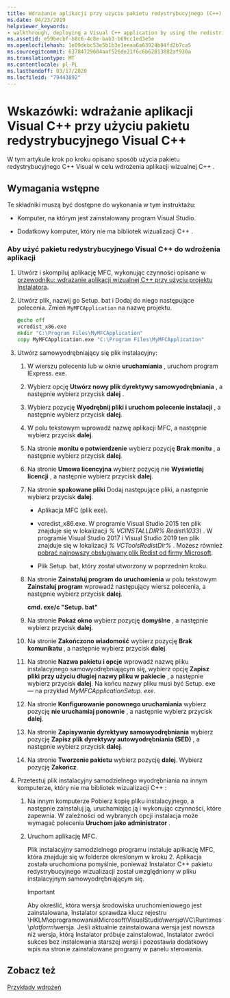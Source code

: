 ```yaml
---
title: Wdrażanie aplikacji przy użyciu pakietu redystrybucyjnego (C++)
ms.date: 04/23/2019
helpviewer_keywords:
- walkthrough, deploying a Visual C++ application by using the redistributable package
ms.assetid: e59becbf-b8c6-4c8e-bab3-b69cc1ed3e5e
ms.openlocfilehash: 1e09debc53e5b1b3e1eeaa6a63924b04fd2b7ca5
ms.sourcegitcommit: 63784729604aaf526de21f6c6b62813882af930a
ms.translationtype: MT
ms.contentlocale: pl-PL
ms.lasthandoff: 03/17/2020
ms.locfileid: "79443892"
---
```

# <a name="walkthrough-deploying-a-visual-c-application-by-using-the-visual-c-redistributable-package"></a>Wskazówki: wdrażanie aplikacji Visual C++ przy użyciu pakietu redystrybucyjnego Visual C++

W tym artykule krok po kroku opisano sposób użycia pakietu redystrybucyjnego C++ Visual w celu wdrożenia aplikacji wizualnej C++ .

## <a name="prerequisites"></a>Wymagania wstępne

Te składniki muszą być dostępne do wykonania w tym instruktażu:

- Komputer, na którym jest zainstalowany program Visual Studio.

- Dodatkowy komputer, który nie ma bibliotek wizualizacji C++ .

### <a name="to-use-the-visual-c-redistributable-package-to-deploy-an-application"></a>Aby użyć pakietu redystrybucyjnego Visual C++ do wdrożenia aplikacji

1.  Utwórz i skompiluj aplikację MFC, wykonując czynności opisane w [przewodniku: wdrażanie aplikacji wizualnej C++ przy użyciu projektu Instalatora](walkthrough-deploying-a-visual-cpp-application-by-using-a-setup-project.md).

1. Utwórz plik, nazwij go Setup. bat i Dodaj do niego następujące polecenia. Zmień `MyMFCApplication` na nazwę projektu.

    ```cmd
    @echo off
    vcredist_x86.exe
    mkdir "C:\Program Files\MyMFCApplication"
    copy MyMFCApplication.exe "C:\Program Files\MyMFCApplication"
    ```

1. Utwórz samowyodrębniający się plik instalacyjny:

   1. W wierszu polecenia lub w oknie **uruchamiania** , uruchom program IExpress. exe.

   1. Wybierz opcję **Utwórz nowy plik dyrektywy samowyodrębniania** , a następnie wybierz przycisk **dalej** .

   1. Wybierz pozycję **Wyodrębnij pliki i uruchom polecenie instalacji** , a następnie wybierz przycisk **dalej**.

   1. W polu tekstowym wprowadź nazwę aplikacji MFC, a następnie wybierz przycisk **dalej**.

   1. Na stronie **monitu o potwierdzenie** wybierz pozycję **Brak monitu** , a następnie wybierz przycisk **dalej**.

   1. Na stronie **Umowa licencyjna** wybierz pozycję nie **Wyświetlaj licencji** , a następnie wybierz przycisk **dalej**.

   1. Na stronie **spakowane pliki** Dodaj następujące pliki, a następnie wybierz przycisk **dalej**.

      - Aplikacja MFC (plik exe).

      - vcredist_x86.exe. W programie Visual Studio 2015 ten plik znajduje się w lokalizacji *% VCINSTALLDIR% Redist\\1033\\* . W programie Visual Studio 2017 i Visual Studio 2019 ten plik znajduje się w lokalizacji *% VCToolsRedistDir%* . Możesz również [pobrać najnowszy obsługiwany plik Redist od firmy Microsoft](https://support.microsoft.com/help/2977003/the-latest-supported-visual-c-downloads).

      - Plik Setup. bat, który został utworzony w poprzednim kroku.

   1. Na stronie **Zainstaluj program do uruchomienia** w polu tekstowym **Zainstaluj program** wprowadź następujący wiersz polecenia, a następnie wybierz przycisk **dalej**.

      **cmd. exe/c "Setup. bat"**

   1. Na stronie **Pokaż okno** wybierz pozycję **domyślne** , a następnie wybierz przycisk **dalej**.

   1. Na stronie **Zakończono wiadomość** wybierz pozycję **Brak komunikatu** , a następnie wybierz przycisk **dalej**.

   1. Na stronie **Nazwa pakietu i opcje** wprowadź nazwę pliku instalacyjnego samowyodrębniającym się, wybierz opcję **Zapisz pliki przy użyciu długiej nazwy pliku w pakiecie** , a następnie wybierz przycisk **dalej**. Na końcu nazwy pliku musi być Setup. exe — na przykład *MyMFCApplicationSetup. exe*.

   1. Na stronie **Konfigurowanie ponownego uruchamiania** wybierz pozycję **nie uruchamiaj ponownie** , a następnie wybierz przycisk **dalej**.

   1. Na stronie **Zapisywanie dyrektywy samowyodrębniania** wybierz pozycję **Zapisz plik dyrektywy autowyodrębniania (SED)** , a następnie wybierz przycisk **dalej**.

   1. Na stronie **Tworzenie pakietu** wybierz pozycję **dalej**. Wybierz pozycję **Zakończ**.

1. Przetestuj plik instalacyjny samodzielnego wyodrębniania na innym komputerze, który nie ma bibliotek wizualizacji C++ :

   1. Na innym komputerze Pobierz kopię pliku instalacyjnego, a następnie zainstaluj ją, uruchamiając ją i wykonując czynności, które zapewnia. W zależności od wybranych opcji instalacja może wymagać polecenia **Uruchom jako administrator** .

   1. Uruchom aplikację MFC.

      Plik instalacyjny samodzielnego programu instaluje aplikację MFC, która znajduje się w folderze określonym w kroku 2. Aplikacja została uruchomiona pomyślnie, ponieważ Instalator C++ pakietu redystrybucyjnego wizualizacji został uwzględniony w pliku instalacyjnym samowyodrębniającym się.

      > [!IMPORTANT]
      > Aby określić, która wersja środowiska uruchomieniowego jest zainstalowana, Instalator sprawdza klucz rejestru \\HKLM\\oprogramowania\\Microsoft\\VisualStudio\\_wersja_\\VC\\Runtimes\\_platform_\\wersja. Jeśli aktualnie zainstalowana wersja jest nowsza niż wersja, którą Instalator próbuje zainstalować, Instalator zwróci sukces bez instalowania starszej wersji i pozostawia dodatkowy wpis na stronie zainstalowane programy w panelu sterowania.

## <a name="see-also"></a>Zobacz też

[Przykłady wdrożeń](deployment-examples.md)<br/>
